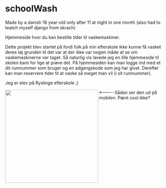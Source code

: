 # schoolWash 
Made by a danish 16 year-old only after 11 at night in one month (also had to teatch myself django from skrach)

Hjemmeside hvor du kan bestille tider til vaskemaskiner.

Dette projekt blev startet på fordi folk på min efterskole ikke kunne
få vasket deres tøj grunden til det var at der ikke var nogen måde at se om vaskemaskinerne var taget.
Så naturlig vis lavede jeg en lille hjemmeside til skolen bare for lige at prøve det.
På hjemmesiden kan man logge ind med et dit rumnummer som bruger og en adgangskode som jeg har givet. 
Derefter kan man reservere tider til at vaske så meget man vil (i sit rumnummer).

Jeg er elev på Ryslinge efterskole ;)

<a href="url"><img src="https://github.com/johanub/schoolWash/blob/master/phone.PNG" align="left" width="300" ></a>


<-----Sådan ser den ud på mobilen. Pænt cool ikke?

 

